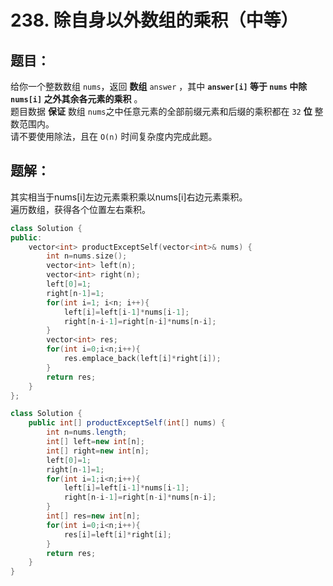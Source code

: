 # 238. 除自身以外数组的乘积（中等）
## 题目：
给你一个整数数组 `nums`，返回 **数组** `answer` ，其中 **`answer[i]` 等于 `nums` 中除 `nums[i]` 之外其余各元素的乘积** 。\
题目数据 **保证** 数组 `nums`之中任意元素的全部前缀元素和后缀的乘积都在  `32` **位** 整数范围内。\
请不要使用除法，且在 `O(n)` 时间复杂度内完成此题。
## 题解：
其实相当于nums[i]左边元素乘积乘以nums[i]右边元素乘积。\
遍历数组，获得各个位置左右乘积。
```c++
class Solution {
public:
    vector<int> productExceptSelf(vector<int>& nums) {
        int n=nums.size();
        vector<int> left(n);
        vector<int> right(n);
        left[0]=1;
        right[n-1]=1;
        for(int i=1; i<n; i++){
            left[i]=left[i-1]*nums[i-1];
            right[n-i-1]=right[n-i]*nums[n-i];
        }
        vector<int> res;
        for(int i=0;i<n;i++){
            res.emplace_back(left[i]*right[i]);
        }
        return res;
    }
};
```
```java
class Solution {
    public int[] productExceptSelf(int[] nums) {
        int n=nums.length;
        int[] left=new int[n];
        int[] right=new int[n];
        left[0]=1;
        right[n-1]=1;
        for(int i=1;i<n;i++){
            left[i]=left[i-1]*nums[i-1];
            right[n-i-1]=right[n-i]*nums[n-i];
        }
        int[] res=new int[n];
        for(int i=0;i<n;i++){
            res[i]=left[i]*right[i];
        }
        return res;    
    }
}
```